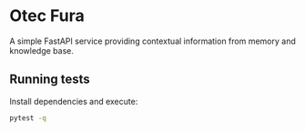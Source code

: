 # Otec Fura

A simple FastAPI service providing contextual information from memory and knowledge base.

## Running tests

Install dependencies and execute:

```bash
pytest -q
```
